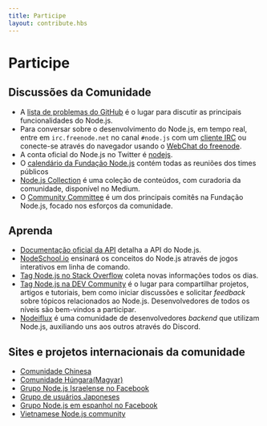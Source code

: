 ```yaml
---
title: Participe
layout: contribute.hbs
---
```


# Participe

## Discussões da Comunidade

* A [lista de problemas do GitHub](https://github.com/nodejs/node/issues) é o lugar para discutir as principais funcionalidades do Node.js.
* Para conversar sobre o desenvolvimento do Node.js, em tempo real, entre em `irc.freenode.net` no canal `#node.js` com um [cliente IRC](https://en.wikipedia.org/wiki/Comparison_of_Internet_Relay_Chat_clients) ou conecte-se através do navegador usando o [WebChat do freenode](https://webchat.freenode.net/#node.js).
* A conta oficial do Node.js no Twitter é [nodejs](https://twitter.com/nodejs).
* O [calendário da Fundação Node.js](https://nodejs.org/calendar) contém todas as reuniões dos times públicos
* [Node.js Collection](https://medium.com/the-node-js-collection) é uma coleção de conteúdos, com curadoria da comunidade, disponível no Medium.
* O [Community Committee](https://github.com/nodejs/community-committee) é um dos principais comitês na Fundação Node.js, focado nos esforços da comunidade.

## Aprenda

* [Documentação oficial da API](https://nodejs.org/api/) detalha a API do Node.js.
* [NodeSchool.io](https://nodeschool.io/) ensinará os conceitos do Node.js através de jogos interativos em linha de comando.
* [Tag Node.js no Stack Overflow](https://stackoverflow.com/questions/tagged/node.js) coleta novas informações todos os dias.
* [Tag Node.js na DEV Community](https://dev.to/t/node) é o lugar para compartilhar projetos, artigos e tutoriais, bem como iniciar discussões e solicitar _feedback_ sobre tópicos relacionados ao Node.js. Desenvolvedores de todos os níveis são bem-vindos a participar.
* [Nodeiflux](https://discordapp.com/invite/vUsrbjd) é uma comunidade de desenvolvedores _backend_ que utilizam Node.js, auxiliando uns aos outros através do Discord.

## Sites e projetos internacionais da comunidade

* [Comunidade Chinesa](https://cnodejs.org/)
* [Comunidade Húngara(Magyar)](https://nodehun.blogspot.com/)
* [Grupo Node.js Israelense no Facebook](https://www.facebook.com/groups/node.il/)
* [Grupo de usuários Japoneses](https://nodejs.jp/)
* [Grupo Node.js em espanhol no Facebook](https://www.facebook.com/groups/node.es/)
* [Vietnamese Node.js community](https://www.facebook.com/nodejs.vn/)
